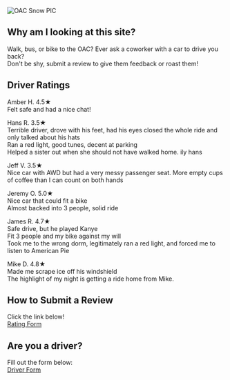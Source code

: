 ![OAC Snow PIC](https://user-images.githubusercontent.com/98415276/151035930-c703d36c-b35d-41be-9d88-7185fb62c49b.png)

## Why am I looking at this site?
Walk, bus, or bike to the OAC? Ever ask a coworker with a car to drive you back?  
Don't be shy, submit a review to give them feedback or roast them!

## Driver Ratings 

Amber H. 4.5★  
Felt safe and had a nice chat!

Hans R. 3.5★  
Terrible driver, drove with his feet, had his eyes closed the whole ride and only talked about his hats  
Ran a red light, good tunes, decent at parking  
Helped a sister out when she should not have walked home. ily hans  

Jeff V.  3.5★  
Nice car with AWD but had a very messy passenger seat. More empty cups of coffee than I can count on both hands   

Jeremy O.  5.0★  
Nice car that could fit a bike  
Almost backed into 3 people, solid ride  

James R.  4.7★  
Safe drive, but he played Kanye  
Fit 3 people and my bike against my will  
Took me to the wrong dorm, legitimately ran a red light, and forced me to listen to American Pie  

Mike D.  4.8★  
Made me scrape ice off his windshield  
The highlight of my night is getting a ride home from Mike.




## How to Submit a Review 
Click the link below!  
<a href=" https://forms.gle/CbV54sRvDHQCc3zFA "> Rating Form </a>

## Are you a driver?
Fill out the form below:  
<a href=" https://forms.gle/osUtTuGwvAQiQJKA6 "> Driver Form </a>
